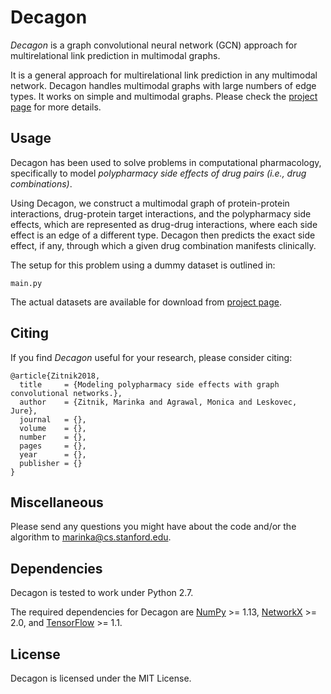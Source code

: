 # Decagon

*Decagon* is a graph convolutional neural network (GCN) approach for multirelational link 
prediction in multimodal graphs. 

It is a general approach for multirelational link prediction in any multimodal network. 
Decagon handles multimodal graphs with large numbers of edge types. It works on simple and 
multimodal graphs. Please check the [project page](http://snap.stanford.edu/decagon) for more details.
  
## Usage

Decagon has been used to solve problems in computational pharmacology, specifically to model 
*polypharmacy side effects of drug pairs (i.e., drug combinations)*.

Using Decagon, we construct a multimodal graph of protein-protein interactions, drug-protein target interactions, and the polypharmacy side effects, which are represented as drug-drug interactions, where each side effect is an edge of a different type. Decagon then predicts the exact side effect, if any, through which a given drug combination manifests clinically.

The setup for this problem using a dummy dataset is outlined in:

    main.py
    
The actual datasets are available for download from [project page](http://snap.stanford.edu/decagon).

## Citing

If you find *Decagon* useful for your research, please consider citing:

    @article{Zitnik2018,
      title     = {Modeling polypharmacy side effects with graph convolutional networks.},
      author    = {Zitnik, Marinka and Agrawal, Monica and Leskovec, Jure},
      journal   = {},
      volume    = {},
      number    = {},
      pages     = {},
      year      = {},
      publisher = {}
    }

## Miscellaneous

Please send any questions you might have about the code and/or the 
algorithm to <marinka@cs.stanford.edu>.

## Dependencies

Decagon is tested to work under Python 2.7.

The required dependencies for Decagon are [NumPy](http://www.numpy.org) >= 1.13, [NetworkX](https://networkx.github.io/) >= 2.0, and [TensorFlow](https://www.tensorflow.org/) >= 1.1.

## License

Decagon is licensed under the MIT License.
